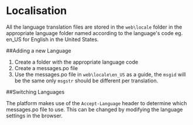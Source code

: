 # Localisation

All the language translation files are stored in the ````web\locale```` folder in the appropriate language folder named according to the language's code eg. en_US for English in the United States.

##Adding a new Language

1. Create a folder with the appropriate language code
2. Create a messages.po file
3. Use the messages.po file in ````web\locale\en_US```` as a guide, the ````msgid```` will be the same only ````msgstr```` should be different per translation.

##Switching Languages

The platform makes use of the ````Accept-Language```` header to determine which messages.po file to use. This can be changed by modifying the language settings in the browser.
